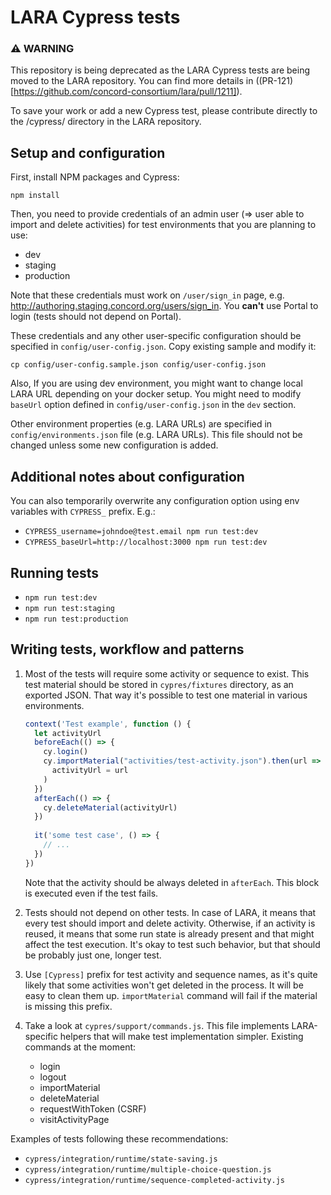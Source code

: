 # LARA Cypress tests
### ⚠️ WARNING
This repository is being deprecated as the LARA Cypress tests are being moved to the LARA repository. You can find more details in ((PR-121)[https://github.com/concord-consortium/lara/pull/1211]). 

To save your work or add a new Cypress test, please contribute directly to the /cypress/ directory in the LARA repository.

## Setup and configuration

First, install NPM packages and Cypress:

```
npm install
```

Then, you need to provide credentials of an admin user (=> user able to import and delete activities) for 
test environments that you are planning to use:

 - dev
 - staging
 - production
 
Note that these credentials must work on `/user/sign_in` page, e.g. http://authoring.staging.concord.org/users/sign_in. 
You **can't** use Portal to login (tests should not depend on Portal).

These credentials and any other user-specific configuration should be specified in `config/user-config.json`. 
Copy existing sample and modify it:

```
cp config/user-config.sample.json config/user-config.json
```

Also, If you are using dev environment, you might want to change local LARA URL depending on your docker 
setup. You might need to modify `baseUrl` option defined in `config/user-config.json` in the `dev` section.

Other environment properties (e.g. LARA URLs) are specified in `config/environments.json` file (e.g. LARA URLs).
This file should not be changed unless some new configuration is added. 

## Additional notes about configuration

You can also temporarily overwrite any configuration option using env variables with `CYPRESS_` prefix. E.g.:

- `CYPRESS_username=johndoe@test.email npm run test:dev`
- `CYPRESS_baseUrl=http://localhost:3000 npm run test:dev`

## Running tests

- `npm run test:dev`
- `npm run test:staging`
- `npm run test:production`

## Writing tests, workflow and patterns

1. Most of the tests will require some activity or sequence to exist. This test material should be stored in 
`cypres/fixtures` directory, as an exported JSON. That way it's possible to test one material in various environments.

    ```javascript
    context('Test example', function () {
      let activityUrl
      beforeEach(() => {
        cy.login()
        cy.importMaterial("activities/test-activity.json").then(url =>
          activityUrl = url
        )
      })
      afterEach(() => {
        cy.deleteMaterial(activityUrl)
      })
      
      it('some test case', () => {
        // ...
      })
    })
    ``` 

    Note that the activity should be always deleted in `afterEach`. This block is executed even 
    if the test fails.

2. Tests should not depend on other tests. In case of LARA, it means that every test should import and delete activity.
 Otherwise, if an activity is reused, it means that some run state is already present and that might affect the test
 execution. It's okay to test such behavior, but that should be probably just one, longer test. 

3. Use `[Cypress]` prefix for test activity and sequence names, as it's quite likely that some activities
won't get deleted in the process. It will be easy to clean them up. `importMaterial` command will fail if the material
is missing this prefix.

4. Take a look at `cypres/support/commands.js`. This file implements LARA-specific helpers that will make test 
implementation simpler. Existing commands at the moment:

    - login
    - logout
    - importMaterial
    - deleteMaterial
    - requestWithToken (CSRF)
    - visitActivityPage

Examples of tests following these recommendations:
- `cypress/integration/runtime/state-saving.js`
- `cypress/integration/runtime/multiple-choice-question.js`
- `cypress/integration/runtime/sequence-completed-activity.js`
